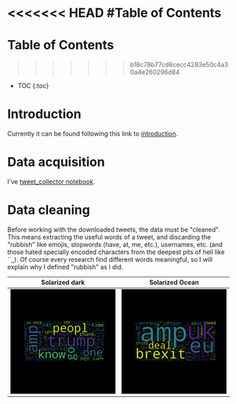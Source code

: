 <<<<<<< HEAD
#Table of Contents
=======
# Table of Contents
>>>>>>> b18c78b77cd6cecc4283e50c4a30a4e260296d84

* TOC
{:toc}

# Introduction

Currently it can be found following this link to [introduction](./notebooks/introduction.html).

# Data acquisition

I've [tweet_collector notebook](./notebooks/tweet_collector.html).

# Data cleaning

Before working with the downloaded tweets, the data must be "cleaned". This means extracting the useful words of a tweet, and discarding the "rubbish" like emojis, stopwords (have, at, me, etc.), usernames, etc. (and those hated specially encoded characters from the deepest pits of hell like `˙¸˛). Of course every research find different words meaningful, so I will explain why I defined "rubbish" as I did.

Solarized dark             |  Solarized Ocean
:-------------------------:|:-------------------------:
![](./img/maga_cloud.png)  |  ![](./img/brexit_cloud.png)


